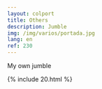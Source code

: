 ```yaml
---
layout: colport
title: Others
description: Jumble
img: /img/varios/portada.jpg
lang: en
ref: 230
---
```


My own jumble


{% include 20.html %}
